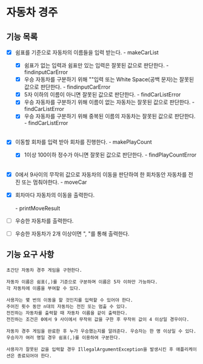 # 자동차 경주

## 기능 목록

- [x] 쉼표를 기준으로 자동차의 이름들을 입력 받는다. - makeCarList
  - [x] 쉼표가 없는 입력과 쉼표만 있는 입력은 잘못된 값으로 판단한다. - findinputCarError
  - [x] 우승 자동차를 구분하기 위해 ""입력 또는 White Space(공백 문자)는 잘못된 값으로 판단한다. - findinputCarError
  - [x] 5자 이하의 이름이 아니면 잘못된 값으로 판단한다. - findCarListError
  - [x] 우승 자동차를 구분하기 위해 이름이 없는 자동차는 잘못된 값으로 판단한다. - findCarListError
  - [x] 우승 자동차를 구분하기 위해 중복된 이름의 자동차는 잘못된 값으로 판단한다. - findCarListError<br><br>

- [x] 이동할 회차를 입력 받아 회차를 진행한다. - makePlayCount
  - [x] 1이상 100이하 정수가 아니면 잘못된 값으로 판단한다. - findPlayCountError<br><br>

- [x] 0에서 9사이의 무작위 값으로 자동차의 이동을 판단하여 한 회차동안 자동차를 전진 또는 멈춰야한다. - moveCar 
- [x] 회차마다 자동차의 이동을 출력한다.<br><br> - printMoveResult

- [ ] 우승한 자동차를 출력한다.
- [ ] 우승한 자동차가 2개 이상이면 ", "를 통해 출력한다.

## 기능 요구 사항

    초간단 자동차 경주 게임을 구현한다.

    자동차 이름은 쉼표(,)를 기준으로 구분하며 이름은 5자 이하만 가능하다.
    각 자동차에 이름을 부여할 수 있다.

    사용자는 몇 번의 이동을 할 것인지를 입력할 수 있어야 한다.
    주어진 횟수 동안 n대의 자동차는 전진 또는 멈출 수 있다.
    전진하는 자동차를 출력할 때 자동차 이름을 같이 출력한다.
    전진하는 조건은 0에서 9 사이에서 무작위 값을 구한 후 무작위 값이 4 이상일 경우이다.

    자동차 경주 게임을 완료한 후 누가 우승했는지를 알려준다. 우승자는 한 명 이상일 수 있다.
    우승자가 여러 명일 경우 쉼표(,)를 이용하여 구분한다.

    사용자가 잘못된 값을 입력할 경우 IllegalArgumentException을 발생시킨 후 애플리케이션은 종료되어야 한다.